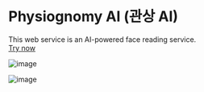 # Physiognomy AI (관상 AI)
This web service is an AI-powered face reading service.  
[Try now](https://physiognomy-ai-JiyongShin.replit.app)



  ![image](https://github.com/user-attachments/assets/4c4b8119-8698-491c-a182-8b45c9872b39)

  ![image](https://github.com/user-attachments/assets/ef983fba-72fc-4ee5-8594-bbb8bed5c2dc)
